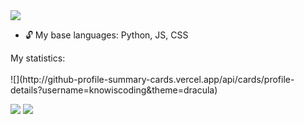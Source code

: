 <a href="https://github.com/KnowisCoding">
    <img src="https://github-stats-alpha.vercel.app/api?username=knowiscoding&cc=22272e&tc=37BCF6&ic=fff&bc=0000">
</a>

* 🔓 My base languages: Python, JS, CSS

<summary>My statistics:</summary>
<br>
![](http://github-profile-summary-cards.vercel.app/api/cards/profile-details?username=knowiscoding&theme=dracula) 

![](http://github-profile-summary-cards.vercel.app/api/cards/repos-per-language?username=knowiscoding&theme=dracula) 
![](http://github-profile-summary-cards.vercel.app/api/cards/most-commit-language?username=knowiscoding&theme=dracula)
<br>
